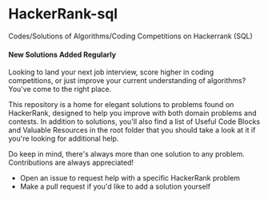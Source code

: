 # HackerRank-sql
Codes/Solutions of Algorithms/Coding Competitions on Hackerrank (SQL)

#### **New Solutions Added Regularly**

Looking to land your next job interview, score higher in coding competitions, or just improve your current understanding of algorithms? You've come to the right place.

This repository is a home for elegant solutions to problems found on HackerRank, designed to help you improve with both domain problems and contests. In addition to solutions, you'll also find a list of Useful Code Blocks and Valuable Resources in the root folder that you should take a look at it if you're looking for additional help.

Do keep in mind, there's always more than one solution to any problem. Contributions are always appreciated!

- Open an issue to request help with a specific HackerRank problem
- Make a pull request if you'd like to add a solution yourself
